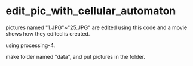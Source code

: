 # edit_pic_with_cellular_automaton

pictures named "1.JPG"~"25.JPG" are edited using this code and a movie shows how they edited is created.

using processing-4.

make folder named "data", and put pictures in the folder.
